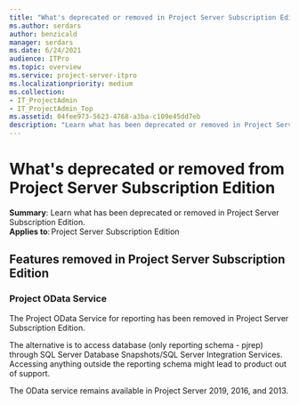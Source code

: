 ```yaml
---
title: "What's deprecated or removed in Project Server Subscription Edition"
ms.author: serdars
author: benzicald
manager: serdars
ms.date: 6/24/2021
audience: ITPro
ms.topic: overview
ms.service: project-server-itpro
ms.localizationpriority: medium
ms.collection:
- IT_ProjectAdmin
- IT_ProjectAdmin_Top
ms.assetid: 04fee973-5623-4768-a3ba-c109e45dd7eb
description: "Learn what has been deprecated or removed in Project Server Subscription Edition."
---
```


# What's deprecated or removed from Project Server Subscription Edition

**Summary**: Learn what has been deprecated or removed in Project Server Subscription Edition. <br/>
**Applies to**: Project Server Subscription Edition

## Features removed in Project Server Subscription Edition

### Project OData Service

The Project OData Service for reporting has been removed in Project Server Subscription Edition.

The alternative is to access database (only reporting schema - pjrep) through SQL Server Database Snapshots/SQL Server Integration Services. Accessing anything outside the reporting schema might lead to product out of support.

The OData service remains available in Project Server 2019, 2016, and 2013.
